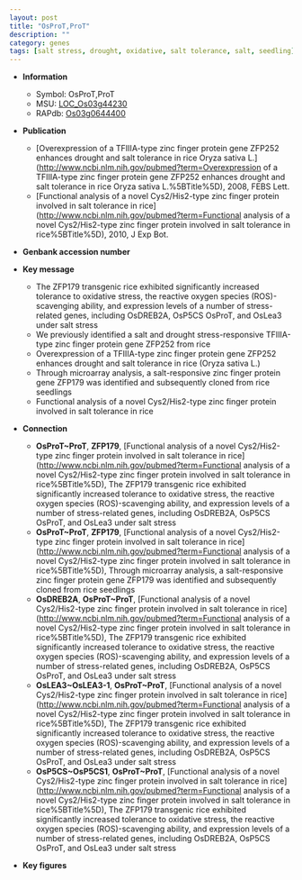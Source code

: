```yaml
---
layout: post
title: "OsProT,ProT"
description: ""
category: genes
tags: [salt stress, drought, oxidative, salt tolerance, salt, seedling]
---
```


* **Information**  
    + Symbol: OsProT,ProT  
    + MSU: [LOC_Os03g44230](http://rice.plantbiology.msu.edu/cgi-bin/ORF_infopage.cgi?orf=LOC_Os03g44230)  
    + RAPdb: [Os03g0644400](http://rapdb.dna.affrc.go.jp/viewer/gbrowse_details/irgsp1?name=Os03g0644400)  

* **Publication**  
    + [Overexpression of a TFIIIA-type zinc finger protein gene ZFP252 enhances drought and salt tolerance in rice Oryza sativa L.](http://www.ncbi.nlm.nih.gov/pubmed?term=Overexpression of a TFIIIA-type zinc finger protein gene ZFP252 enhances drought and salt tolerance in rice Oryza sativa L.%5BTitle%5D), 2008, FEBS Lett.
    + [Functional analysis of a novel Cys2/His2-type zinc finger protein involved in salt tolerance in rice](http://www.ncbi.nlm.nih.gov/pubmed?term=Functional analysis of a novel Cys2/His2-type zinc finger protein involved in salt tolerance in rice%5BTitle%5D), 2010, J Exp Bot.

* **Genbank accession number**  

* **Key message**  
    + The ZFP179 transgenic rice exhibited significantly increased tolerance to oxidative stress, the reactive oxygen species (ROS)-scavenging ability, and expression levels of a number of stress-related genes, including OsDREB2A, OsP5CS OsProT, and OsLea3 under salt stress
    + We previously identified a salt and drought stress-responsive TFIIIA-type zinc finger protein gene ZFP252 from rice
    + Overexpression of a TFIIIA-type zinc finger protein gene ZFP252 enhances drought and salt tolerance in rice (Oryza sativa L.)
    + Through microarray analysis, a salt-responsive zinc finger protein gene ZFP179 was identified and subsequently cloned from rice seedlings
    + Functional analysis of a novel Cys2/His2-type zinc finger protein involved in salt tolerance in rice

* **Connection**  
    + __OsProT~ProT__, __ZFP179__, [Functional analysis of a novel Cys2/His2-type zinc finger protein involved in salt tolerance in rice](http://www.ncbi.nlm.nih.gov/pubmed?term=Functional analysis of a novel Cys2/His2-type zinc finger protein involved in salt tolerance in rice%5BTitle%5D), The ZFP179 transgenic rice exhibited significantly increased tolerance to oxidative stress, the reactive oxygen species (ROS)-scavenging ability, and expression levels of a number of stress-related genes, including OsDREB2A, OsP5CS OsProT, and OsLea3 under salt stress
    + __OsProT~ProT__, __ZFP179__, [Functional analysis of a novel Cys2/His2-type zinc finger protein involved in salt tolerance in rice](http://www.ncbi.nlm.nih.gov/pubmed?term=Functional analysis of a novel Cys2/His2-type zinc finger protein involved in salt tolerance in rice%5BTitle%5D), Through microarray analysis, a salt-responsive zinc finger protein gene ZFP179 was identified and subsequently cloned from rice seedlings
    + __OsDREB2A__, __OsProT~ProT__, [Functional analysis of a novel Cys2/His2-type zinc finger protein involved in salt tolerance in rice](http://www.ncbi.nlm.nih.gov/pubmed?term=Functional analysis of a novel Cys2/His2-type zinc finger protein involved in salt tolerance in rice%5BTitle%5D), The ZFP179 transgenic rice exhibited significantly increased tolerance to oxidative stress, the reactive oxygen species (ROS)-scavenging ability, and expression levels of a number of stress-related genes, including OsDREB2A, OsP5CS OsProT, and OsLea3 under salt stress
    + __OsLEA3~OsLEA3-1__, __OsProT~ProT__, [Functional analysis of a novel Cys2/His2-type zinc finger protein involved in salt tolerance in rice](http://www.ncbi.nlm.nih.gov/pubmed?term=Functional analysis of a novel Cys2/His2-type zinc finger protein involved in salt tolerance in rice%5BTitle%5D), The ZFP179 transgenic rice exhibited significantly increased tolerance to oxidative stress, the reactive oxygen species (ROS)-scavenging ability, and expression levels of a number of stress-related genes, including OsDREB2A, OsP5CS OsProT, and OsLea3 under salt stress
    + __OsP5CS~OsP5CS1__, __OsProT~ProT__, [Functional analysis of a novel Cys2/His2-type zinc finger protein involved in salt tolerance in rice](http://www.ncbi.nlm.nih.gov/pubmed?term=Functional analysis of a novel Cys2/His2-type zinc finger protein involved in salt tolerance in rice%5BTitle%5D), The ZFP179 transgenic rice exhibited significantly increased tolerance to oxidative stress, the reactive oxygen species (ROS)-scavenging ability, and expression levels of a number of stress-related genes, including OsDREB2A, OsP5CS OsProT, and OsLea3 under salt stress

* **Key figures**  


